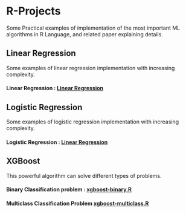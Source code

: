# R-Projects

Some Practical examples of implementation of the most important ML algorithms in R Language, and related paper explaining details.

## Linear Regression
Some examples of linear regression implementation with increasing complexity.

#### Linear Regression : [Linear Regression](https://github.com/Elpinzeiro/R-Projects/tree/main/LinearRegression)

## Logistic Regression
Some examples of logistic regression implementation with increasing complexity.

#### Logistic Regression : [Linear Regression](https://github.com/Elpinzeiro/R-Projects/tree/main/LogisticRegression)

## XGBoost

This powerful algorithm can solve different types of problems.

#### Binary Classification problem : [xgboost-binary.R](https://github.com/Elpinzeiro/R-Projects/blob/main/XGBoost/Binary/xgboost-binary.R)

#### Multiclass Classification Problem [xgboost-multiclass.R](https://github.com/Elpinzeiro/R-Projects/blob/main/XGBoost/Multiclass/xgboost-multiclass.R)

